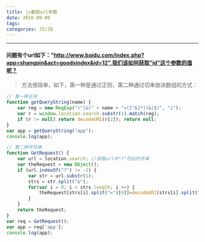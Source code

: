 ```yaml
---
title: js截取url参数
date: 2016-09-09
tags:
categories: JS/JQ
---
```

------

#### 问题有个url如下："http://www.baidu.com/index.php?app=shangpin&act=goodsindex&id=12",我们该如何获取"id"这个参数的值呢？

> 方法很简单，如下，第一种是通过正则，第二种通过切串放进数组的方式：

<!-- more -->

``` js
// 第一种正则
function getQueryString(name) {  
    var reg = new RegExp("(^|&)" + name + "=([^&]*)(&|$)", "i");  
    var r = window.location.search.substr(1).match(reg);  
    if (r != null) return decodeURI(r[2]); return null;  
}  
var app = getQueryString("app");  
console.log(app);

// 第二种字符串
function GetRequest() {   
    var url = location.search; //获取url中"?"符后的字串   
    var theRequest = new Object();   
    if (url.indexOf("?") != -1) {  
        var str = url.substr(1);   
        strs = str.split("&");   
        for(var i = 0; i < strs.length; i ++) {  
            theRequest[strs[i].split("=")[0]]=decodeURI(strs[i].split("=")[1]);   
        }   
    }   
    return theRequest;   
}   
var req = GetRequest();   
var app = req['app'];  
console.log(app);

```
